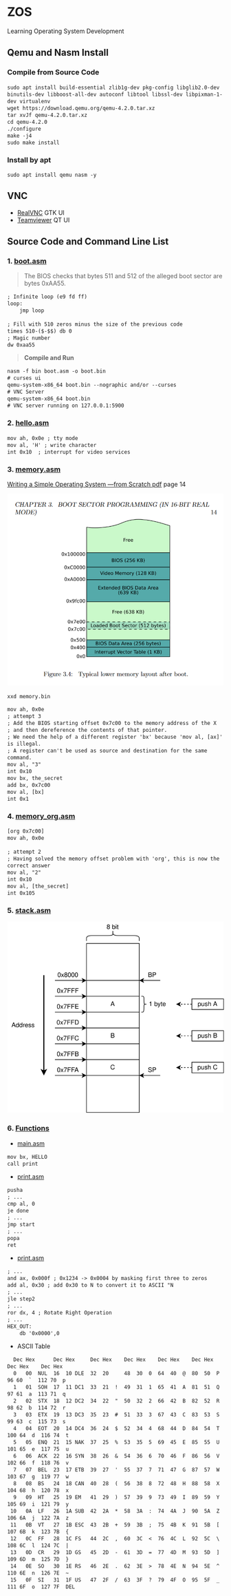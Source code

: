 # ZOS

Learning Operating System Development

## Qemu and Nasm Install

### Compile from Source Code

```shell
sudo apt install build-essential zlib1g-dev pkg-config libglib2.0-dev binutils-dev libboost-all-dev autoconf libtool libssl-dev libpixman-1-dev virtualenv
wget https://download.qemu.org/qemu-4.2.0.tar.xz
tar xvJf qemu-4.2.0.tar.xz
cd qemu-4.2.0
./configure
make -j4
sudo make install
```

### Install by apt

```shell
sudo apt install qemu nasm -y
```

## VNC

- [RealVNC](https://www.realvnc.com) GTK UI
- [Teamviewer](https://www.teamviewer.com) QT UI

## Source Code and Command Line List

### 1. [boot.asm](boot.asm)

> The BIOS checks that bytes 511 and 512 of the alleged boot sector are bytes 0xAA55.

```assembly
; Infinite loop (e9 fd ff)
loop:
    jmp loop

; Fill with 510 zeros minus the size of the previous code
times 510-($-$$) db 0
; Magic number
dw 0xaa55
```

> **Compile and Run**

```shell
nasm -f bin boot.asm -o boot.bin
# curses ui
qemu-system-x86_64 boot.bin --nographic and/or --curses
# VNC Server
qemu-system-x86_64 boot.bin
# VNC server running on 127.0.0.1:5900
```

### 2. [hello.asm](hello.asm)

```assembly
mov ah, 0x0e ; tty mode
mov al, 'H' ; write character
int 0x10  ; interrupt for video services
```

### 3. [memory.asm](memory.asm)

[Writing a Simple Operating System —from Scratch pdf](https://www.cs.bham.ac.uk/~exr/lectures/opsys/10_11/lectures/os-dev.pdf) page 14

![Memory Layout](images/memory.png)

```shell
xxd memory.bin
```

```assembly
mov ah, 0x0e
; attempt 3
; Add the BIOS starting offset 0x7c00 to the memory address of the X
; and then dereference the contents of that pointer.
; We need the help of a different register 'bx' because 'mov al, [ax]' is illegal.
; A register can't be used as source and destination for the same command.
mov al, "3"
int 0x10
mov bx, the_secret
add bx, 0x7c00
mov al, [bx]
int 0x1
```

### 4. [memory_org.asm](memory_org.asm)

```assembly
[org 0x7c00]
mov ah, 0x0e

; attempt 2
; Having solved the memory offset problem with 'org', this is now the correct answer
mov al, "2"
int 0x10
mov al, [the_secret]
int 0x105
```

### 5. [stack.asm](stack.asm)

![stack address](images/stack.svg)

### 6. [Functions](functions)

- [main.asm](functions/main.asm)

```assembly
mov bx, HELLO
call print
```

- [print.asm](functions/print.asm)

```assembly
pusha
; ...
cmp al, 0
je done
; ...
jmp start
; ...
popa
ret
```

- [print.asm](functions/print_hex.asm)

```assembly
; ...
and ax, 0x000f ; 0x1234 -> 0x0004 by masking first three to zeros
add al, 0x30 ; add 0x30 to N to convert it to ASCII "N
; ...
jle step2
; ...
ror dx, 4 ; Rotate Right Operation
; ...
HEX_OUT:
    db '0x0000',0
```

- ASCII Table

```text
  Dec Hex      Dec Hex     Dec Hex    Dec Hex    Dec Hex    Dec Hex    Dec Hex    Dec Hex
  0   00  NUL  16  10 DLE  32  20     48  30  0  64  40  @  80  50  P   96 60  `  112 70  p
  1   01  SOH  17  11 DC1  33  21  !  49  31  1  65  41  A  81  51  Q   97 61  a  113 71  q
  2   02  STX  18  12 DC2  34  22  "  50  32  2  66  42  B  82  52  R   98 62  b  114 72  r
  3   03  ETX  19  13 DC3  35  23  #  51  33  3  67  43  C  83  53  S   99 63  c  115 73  s
  4   04  EOT  20  14 DC4  36  24  $  52  34  4  68  44  D  84  54  T  100 64  d  116 74  t
  5   05  ENQ  21  15 NAK  37  25  %  53  35  5  69  45  E  85  55  U  101 65  e  117 75  u
  6   06  ACK  22  16 SYN  38  26  &  54  36  6  70  46  F  86  56  V  102 66  f  118 76  v
  7   07  BEL  23  17 ETB  39  27  '  55  37  7  71  47  G  87  57  W  103 67  g  119 77  w
  8   08  BS   24  18 CAN  40  28  (  56  38  8  72  48  H  88  58  X  104 68  h  120 78  x
  9   09  HT   25  19 EM   41  29  )  57  39  9  73  49  I  89  59  Y  105 69  i  121 79  y
 10   0A  LF   26  1A SUB  42  2A  *  58  3A  :  74  4A  J  90  5A  Z  106 6A  j  122 7A  z
 11   0B  VT   27  1B ESC  43  2B  +  59  3B  ;  75  4B  K  91  5B  [  107 6B  k  123 7B  {
 12   0C  FF   28  1C FS   44  2C  ,  60  3C  <  76  4C  L  92  5C  \  108 6C  l  124 7C  |
 13   0D  CR   29  1D GS   45  2D  -  61  3D  =  77  4D  M  93  5D  ]  109 6D  m  125 7D  }
 14   0E  SO   30  1E RS   46  2E  .  62  3E  >  78  4E  N  94  5E  ^  110 6E  n  126 7E  ~
 15   0F  SI   31  1F US   47  2F  /  63  3F  ?  79  4F  O  95  5F  _  111 6F  o  127 7F  DEL
```
